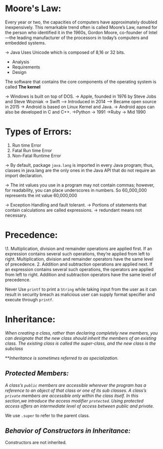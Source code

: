 # Moore's Law:
Every year or two, the capacities of computers have
approximately doubled inexpensively. This remarkable trend
often is called Moore’s Law, named for the person who
identified it in the 1960s, Gordon Moore, co-founder of Intel
—the leading manufacturer of the processors in today’s
computers and embedded systems.

-> Java Uses Unicode which is composed of 8,16 or 32 bits.

* Analysis
* Requirements
* Design

The software that contains the core components of the operating system is called **The kernel**

-> Windows is built on top of DOS.
-> Apple, founded in 1976 by Steve Jobs and Steve Wozniak
-> Swift --> Introduced in 2014 --> Became open source in 2015
-> Android is based on Linux Kernel and Java.
-> Android apps can also be developed in C and C++.
->Python -> 1991
->Ruby -> Mid 1990

# Types of Errors:
1. Run time Error
2. Fatal Run time Error
3. Non-Fatal Runtime Error

-> By default, package `java.lang`  is imported in every Java program; thus, classes in java.lang are the only ones in the Java API that do not require an import declaration.

-> The int values you use in a program may not contain commas; however, for
readability, you can place underscores in numbers. So 60_000_000 represents the int value 60,000,000

-> Exception Handling and fault tolerant.
-> Portions of statements that contain calculations are called expressions.
-> redundant means not necessary.

# Precedence:
\1. Multiplication, division and remainder operations are applied first. If an
expression contains several such operations, they’re applied from left to
right. Multiplication, division and remainder operators have the same level
of precedence.
2. Addition and subtraction operations are applied next. If an expression
contains several such operations, the operators are applied from left to
right. Addition and subtraction operators have the same level of
precedence.

Never Use `printf` to print a `String` while taking input from the user as it can result in security breach as malicious user can supply format specifier and execute through `printf`.

# Inheritance:
*When creating a class, rather than declaring completely new members, you can designate that the new class should inherit the members of an existing class. The existing class is called the super-class, and the new class is the subclass*

***Inheritance is sometimes referred to as specialization.*

## *Protected Members:*
*A class’s `public` members are accessible wherever the program has a reference to an object of that class or one of its sub classes. A class’s `private` members are accessible only within the class itself. In this section,we introduce the access modifier `protected`. Using protected access offers an intermediate level of access between public and private.*

We use `.super` to refer to the parent class.

## *Behavior of Constructors in Inheritance:*
Constructors are not inherited.